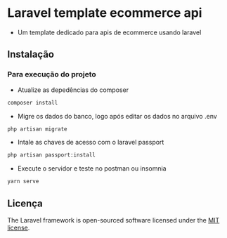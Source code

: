 # Laravel template ecommerce api

- Um template dedicado para apis de ecommerce usando laravel

## Instalação

### Para execução do projeto
- Atualize as depedências do composer

```sh
composer install
```
- Migre os dados do banco, logo após editar os dados no arquivo .env

```sh
php artisan migrate
```
- Intale as chaves de acesso com o laravel passport

```sh
php artisan passport:install
```

- Execute o servidor e teste no postman ou insomnia
```sh
yarn serve
```
## Licença

The Laravel framework is open-sourced software licensed under the [MIT license](https://opensource.org/licenses/MIT).
